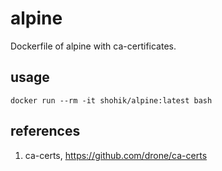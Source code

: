 # alpine

Dockerfile of alpine with ca-certificates.

## usage

```
docker run --rm -it shohik/alpine:latest bash
```

## references

1. ca-certs, <https://github.com/drone/ca-certs>
